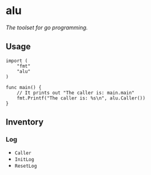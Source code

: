 # alu
*The toolset for go programming.*

## Usage
```
import (
	"fmt"
	"alu"
)

func main() {
	// It prints out "The caller is: main.main"
	fmt.Printf("The caller is: %s\n", alu.Caller())
}
```

## Inventory
### Log
-   `Caller`
-   `InitLog`
-   `ResetLog`